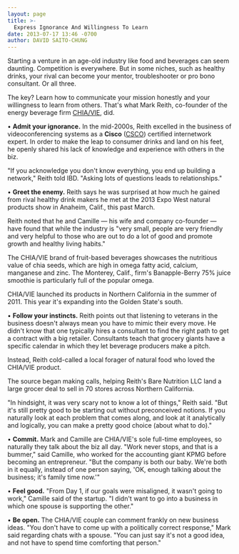 ```yaml
---
layout: page
title: >-
  Express Ignorance And Willingness To Learn
date: 2013-07-17 13:46 -0700
author: DAVID SAITO-CHUNG
---
```





Starting a venture in an age-old industry like food and beverages can seem daunting. Competition is everywhere. But in some niches, such as healthy drinks, your rival can become your mentor, troubleshooter or pro bono consultant. Or all three.

  

The key? Learn how to communicate your mission honestly and your willingness to learn from others. That's what Mark Reith, co-founder of the energy beverage firm [CHIA/VIE](http://drinkchiavie.com/), did.

  

• **Admit your ignorance.** In the mid-2000s, Reith excelled in the business of videoconferencing systems as a **Cisco** ([CSCO](https://research.investors.com/quote.aspx?symbol=CSCO)) certified internetwork expert. In order to make the leap to consumer drinks and land on his feet, he openly shared his lack of knowledge and experience with others in the biz.

  

"If you acknowledge you don't know everything, you end up building a network," Reith told IBD. "Asking lots of questions leads to relationships."

  

• **Greet the enemy.** Reith says he was surprised at how much he gained from rival healthy drink makers he met at the 2013 Expo West natural products show in Anaheim, Calif., this past March.

  

Reith noted that he and Camille — his wife and company co-founder — have found that while the industry is "very small, people are very friendly and very helpful to those who are out to do a lot of good and promote growth and healthy living habits."

  

The CHIA/VIE brand of fruit-based beverages showcases the nutritious value of chia seeds, which are high in omega fatty acid, calcium, manganese and zinc. The Monterey, Calif., firm's Banapple-Berry 75% juice smoothie is particularly full of the popular omega.

  

CHIA/VIE launched its products in Northern California in the summer of 2011. This year it's expanding into the Golden State's south.

  

• **Follow your instincts.** Reith points out that listening to veterans in the business doesn't always mean you have to mimic their every move. He didn't know that one typically hires a consultant to find the right path to get a contract with a big retailer. Consultants teach that grocery giants have a specific calendar in which they let beverage producers make a pitch.

  

Instead, Reith cold-called a local forager of natural food who loved the CHIA/VIE product.

  

The source began making calls, helping Reith's Bare Nutrition LLC land a large grocer deal to sell in 70 stores across Northern California.

  

"In hindsight, it was very scary not to know a lot of things," Reith said. "But it's still pretty good to be starting out without preconceived notions. If you naturally look at each problem that comes along, and look at it analytically and logically, you can make a pretty good choice (about what to do)."

  

• **Commit.** Mark and Camille are CHIA/VIE's sole full-time employees, so naturally they talk about the biz all day. "Work never stops, and that is a bummer," said Camille, who worked for the accounting giant KPMG before becoming an entrepreneur. "But the company is both our baby. We're both in it equally, instead of one person saying, 'OK, enough talking about the business; it's family time now.'"

  

• **Feel good.** "From Day 1, if our goals were misaligned, it wasn't going to work," Camille said of the startup. "I didn't want to go into a business in which one spouse is supporting the other."

  

• **Be open.** The CHIA/VIE couple can comment frankly on new business ideas. "You don't have to come up with a politically correct response," Mark said regarding chats with a spouse. "You can just say it's not a good idea, and not have to spend time comforting that person."




